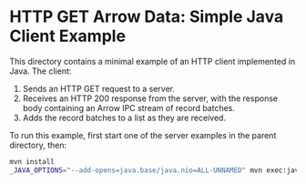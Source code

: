 <!---
  Licensed to the Apache Software Foundation (ASF) under one
  or more contributor license agreements.  See the NOTICE file
  distributed with this work for additional information
  regarding copyright ownership.  The ASF licenses this file
  to you under the Apache License, Version 2.0 (the
  "License"); you may not use this file except in compliance
  with the License.  You may obtain a copy of the License at

    http://www.apache.org/licenses/LICENSE-2.0

  Unless required by applicable law or agreed to in writing,
  software distributed under the License is distributed on an
  "AS IS" BASIS, WITHOUT WARRANTIES OR CONDITIONS OF ANY
  KIND, either express or implied.  See the License for the
  specific language governing permissions and limitations
  under the License.
-->

# HTTP GET Arrow Data: Simple Java Client Example

This directory contains a minimal example of an HTTP client implemented in Java. The client:
1. Sends an HTTP GET request to a server.
2. Receives an HTTP 200 response from the server, with the response body containing an Arrow IPC stream of record batches.
3. Adds the record batches to a list as they are received.

To run this example, first start one of the server examples in the parent directory, then:

```sh
mvn install
_JAVA_OPTIONS="--add-opens=java.base/java.nio=ALL-UNNAMED" mvn exec:java -Dexec.mainClass="ArrowHttpClient"
```
